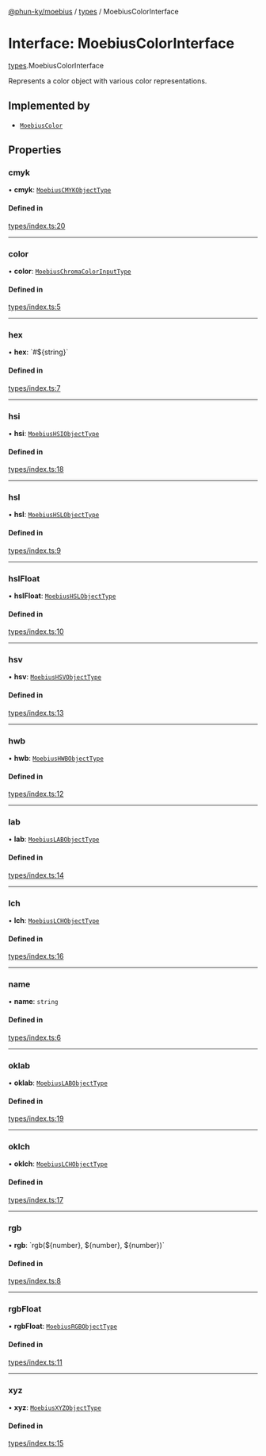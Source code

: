 [@phun-ky/moebius](../README.md) / [types](../modules/types.md) / MoebiusColorInterface

# Interface: MoebiusColorInterface

[types](../modules/types.md).MoebiusColorInterface

Represents a color object with various color representations.

## Implemented by

- [`MoebiusColor`](../classes/classes_MoebiusColor.MoebiusColor.md)

## Properties

### cmyk

• **cmyk**: [`MoebiusCMYKObjectType`](../modules/types.md#moebiuscmykobjecttype)

#### Defined in

[types/index.ts:20](https://github.com/phun-ky/moebius/blob/main/src/types/index.ts#L20)

___

### color

• **color**: [`MoebiusChromaColorInputType`](../modules/types.md#moebiuschromacolorinputtype)

#### Defined in

[types/index.ts:5](https://github.com/phun-ky/moebius/blob/main/src/types/index.ts#L5)

___

### hex

• **hex**: \`#${string}\`

#### Defined in

[types/index.ts:7](https://github.com/phun-ky/moebius/blob/main/src/types/index.ts#L7)

___

### hsi

• **hsi**: [`MoebiusHSIObjectType`](../modules/types.md#moebiushsiobjecttype)

#### Defined in

[types/index.ts:18](https://github.com/phun-ky/moebius/blob/main/src/types/index.ts#L18)

___

### hsl

• **hsl**: [`MoebiusHSLObjectType`](../modules/types.md#moebiushslobjecttype)

#### Defined in

[types/index.ts:9](https://github.com/phun-ky/moebius/blob/main/src/types/index.ts#L9)

___

### hslFloat

• **hslFloat**: [`MoebiusHSLObjectType`](../modules/types.md#moebiushslobjecttype)

#### Defined in

[types/index.ts:10](https://github.com/phun-ky/moebius/blob/main/src/types/index.ts#L10)

___

### hsv

• **hsv**: [`MoebiusHSVObjectType`](../modules/types.md#moebiushsvobjecttype)

#### Defined in

[types/index.ts:13](https://github.com/phun-ky/moebius/blob/main/src/types/index.ts#L13)

___

### hwb

• **hwb**: [`MoebiusHWBObjectType`](../modules/types.md#moebiushwbobjecttype)

#### Defined in

[types/index.ts:12](https://github.com/phun-ky/moebius/blob/main/src/types/index.ts#L12)

___

### lab

• **lab**: [`MoebiusLABObjectType`](../modules/types.md#moebiuslabobjecttype)

#### Defined in

[types/index.ts:14](https://github.com/phun-ky/moebius/blob/main/src/types/index.ts#L14)

___

### lch

• **lch**: [`MoebiusLCHObjectType`](../modules/types.md#moebiuslchobjecttype)

#### Defined in

[types/index.ts:16](https://github.com/phun-ky/moebius/blob/main/src/types/index.ts#L16)

___

### name

• **name**: `string`

#### Defined in

[types/index.ts:6](https://github.com/phun-ky/moebius/blob/main/src/types/index.ts#L6)

___

### oklab

• **oklab**: [`MoebiusLABObjectType`](../modules/types.md#moebiuslabobjecttype)

#### Defined in

[types/index.ts:19](https://github.com/phun-ky/moebius/blob/main/src/types/index.ts#L19)

___

### oklch

• **oklch**: [`MoebiusLCHObjectType`](../modules/types.md#moebiuslchobjecttype)

#### Defined in

[types/index.ts:17](https://github.com/phun-ky/moebius/blob/main/src/types/index.ts#L17)

___

### rgb

• **rgb**: \`rgb(${number}, ${number}, ${number})\`

#### Defined in

[types/index.ts:8](https://github.com/phun-ky/moebius/blob/main/src/types/index.ts#L8)

___

### rgbFloat

• **rgbFloat**: [`MoebiusRGBObjectType`](../modules/types.md#moebiusrgbobjecttype)

#### Defined in

[types/index.ts:11](https://github.com/phun-ky/moebius/blob/main/src/types/index.ts#L11)

___

### xyz

• **xyz**: [`MoebiusXYZObjectType`](../modules/types.md#moebiusxyzobjecttype)

#### Defined in

[types/index.ts:15](https://github.com/phun-ky/moebius/blob/main/src/types/index.ts#L15)
